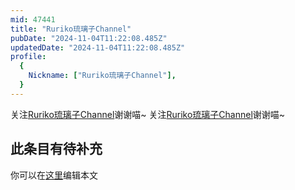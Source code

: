 ```yaml
---
mid: 47441
title: "Ruriko琉璃子Channel"
pubDate: "2024-11-04T11:22:08.485Z"
updatedDate: "2024-11-04T11:22:08.485Z"
profile:
  {
    Nickname: ["Ruriko琉璃子Channel"],
  }
---
```


关注[Ruriko琉璃子Channel](https://space.bilibili.com/47441)谢谢喵~ 关注[Ruriko琉璃子Channel](https://space.bilibili.com/47441)谢谢喵~

## 此条目有待补充
你可以在[这里](https://github.com/Yuhanawa/VTuber.ICU/edit/master/src/content/v/Ruriko琉璃子Channel/index.md)编辑本文
